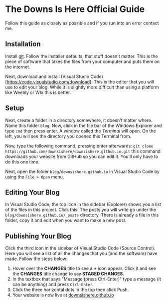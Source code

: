 # The Downs Is Here Official Guide
Follow this guide as closely as possible and if you run into an error contact me.

## Installation
Install [git](https://git-scm.com/downloads). Follow the installer defaults, that stuff doesn't matter. This is the piece of software that takes the files from your computer and puts them on the internet.

Next, download and install (Visual Studio Code)[https://code.visualstudio.com/download]. This is the editor that you will use to edit your blog. While it is slightly more difficult than using a platform like Weebly or WIx this is better.

## Setup
Next, create a folder in a directory somewhere, it doesn't matter where. Name this folder `blog`. Now, click in the file bar of the Windows Explorer and type `cmd` then press enter. A window called the *Terminal* will open. On the left, you will see the directory you opened this Terminal from.

Now, type the following command, pressing enter afterwards:
`git clone https://github.com/downsishere/downsishere.github.io.git` this command downloads your website from GitHub so you can edit it. You'll only have to do this one time.

Next, open the folder `blog/downsishere.github.io` in Visual Studio Code by using the `File > Open` menu.

## Editing Your Blog
In Visual Studio Code, the top icon in the sidebar (Explorer) shows you a list of the files in this project. Click this. The posts you will write go under the `blog/downsishere.github.io/_posts` directory. There is already a file in this folder, copy it and edit when you want to make a new post.


## Publishing Your Blog
Click the third icon in the sidebar of Visual Studio Code (Source Control). Here you will see a list of all the changes that you (and the software) have made. Follow the steps below:
1. Hover over the **CHANGES** title to see a **+** icon appear. Click it and see the **CHANGES** title change to say **STAGED CHANGES**. 
2. In the textbox that says "Message (press Ctrl-Enter)" type a message (it can be anything) and press `Ctrl-Enter`.
3. Click the three horizontal dots in the top then click Push.
4. Your website is now live at [downsishere.github.io](https://downsishere.github.io)
